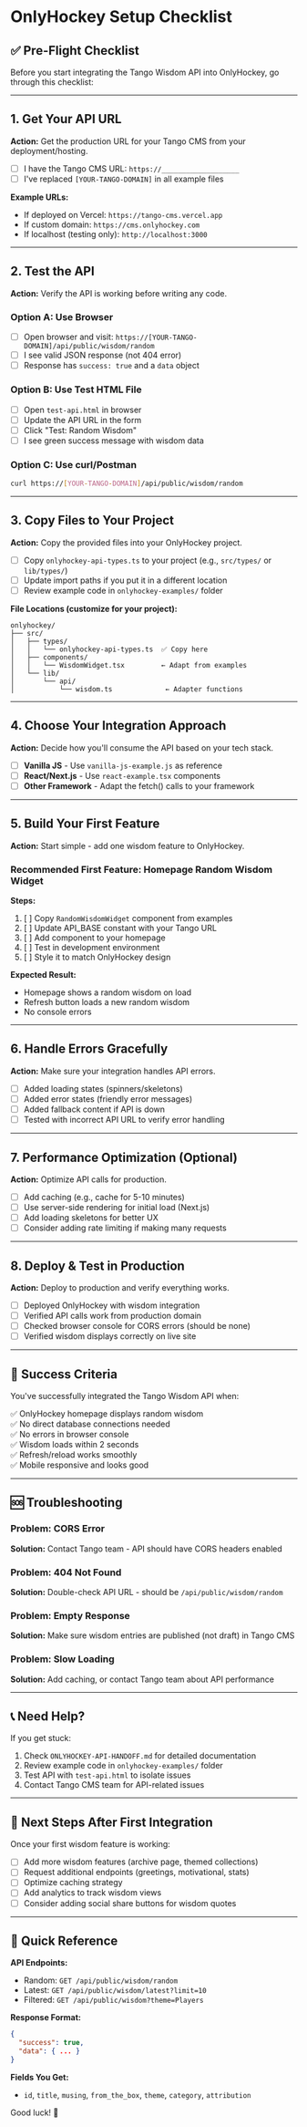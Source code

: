 # OnlyHockey Setup Checklist

## ✅ Pre-Flight Checklist

Before you start integrating the Tango Wisdom API into OnlyHockey, go through this checklist:

---

## 1. Get Your API URL

**Action:** Get the production URL for your Tango CMS from your deployment/hosting.

- [ ] I have the Tango CMS URL: `https://___________________`
- [ ] I've replaced `[YOUR-TANGO-DOMAIN]` in all example files

**Example URLs:**

- If deployed on Vercel: `https://tango-cms.vercel.app`
- If custom domain: `https://cms.onlyhockey.com`
- If localhost (testing only): `http://localhost:3000`

---

## 2. Test the API

**Action:** Verify the API is working before writing any code.

### Option A: Use Browser

- [ ] Open browser and visit: `https://[YOUR-TANGO-DOMAIN]/api/public/wisdom/random`
- [ ] I see valid JSON response (not 404 error)
- [ ] Response has `success: true` and a `data` object

### Option B: Use Test HTML File

- [ ] Open `test-api.html` in browser
- [ ] Update the API URL in the form
- [ ] Click "Test: Random Wisdom"
- [ ] I see green success message with wisdom data

### Option C: Use curl/Postman

```bash
curl https://[YOUR-TANGO-DOMAIN]/api/public/wisdom/random
```

---

## 3. Copy Files to Your Project

**Action:** Copy the provided files into your OnlyHockey project.

- [ ] Copy `onlyhockey-api-types.ts` to your project (e.g., `src/types/` or `lib/types/`)
- [ ] Update import paths if you put it in a different location
- [ ] Review example code in `onlyhockey-examples/` folder

**File Locations (customize for your project):**

```
onlyhockey/
├── src/
│   ├── types/
│   │   └── onlyhockey-api-types.ts  ✅ Copy here
│   ├── components/
│   │   └── WisdomWidget.tsx         ← Adapt from examples
│   └── lib/
│       └── api/
│           └── wisdom.ts             ← Adapter functions
```

---

## 4. Choose Your Integration Approach

**Action:** Decide how you'll consume the API based on your tech stack.

- [ ] **Vanilla JS** - Use `vanilla-js-example.js` as reference
- [ ] **React/Next.js** - Use `react-example.tsx` components
- [ ] **Other Framework** - Adapt the fetch() calls to your framework

---

## 5. Build Your First Feature

**Action:** Start simple - add one wisdom feature to OnlyHockey.

### Recommended First Feature: Homepage Random Wisdom Widget

**Steps:**

1. [ ] Copy `RandomWisdomWidget` component from examples
2. [ ] Update API_BASE constant with your Tango URL
3. [ ] Add component to your homepage
4. [ ] Test in development environment
5. [ ] Style it to match OnlyHockey design

**Expected Result:**

- Homepage shows a random wisdom on load
- Refresh button loads a new random wisdom
- No console errors

---

## 6. Handle Errors Gracefully

**Action:** Make sure your integration handles API errors.

- [ ] Added loading states (spinners/skeletons)
- [ ] Added error states (friendly error messages)
- [ ] Added fallback content if API is down
- [ ] Tested with incorrect API URL to verify error handling

---

## 7. Performance Optimization (Optional)

**Action:** Optimize API calls for production.

- [ ] Add caching (e.g., cache for 5-10 minutes)
- [ ] Use server-side rendering for initial load (Next.js)
- [ ] Add loading skeletons for better UX
- [ ] Consider adding rate limiting if making many requests

---

## 8. Deploy & Test in Production

**Action:** Deploy to production and verify everything works.

- [ ] Deployed OnlyHockey with wisdom integration
- [ ] Verified API calls work from production domain
- [ ] Checked browser console for CORS errors (should be none)
- [ ] Verified wisdom displays correctly on live site

---

## 🎉 Success Criteria

You've successfully integrated the Tango Wisdom API when:

✅ OnlyHockey homepage displays random wisdom  
✅ No direct database connections needed  
✅ No errors in browser console  
✅ Wisdom loads within 2 seconds  
✅ Refresh/reload works smoothly  
✅ Mobile responsive and looks good

---

## 🆘 Troubleshooting

### Problem: CORS Error

**Solution:** Contact Tango team - API should have CORS headers enabled

### Problem: 404 Not Found

**Solution:** Double-check API URL - should be `/api/public/wisdom/random`

### Problem: Empty Response

**Solution:** Make sure wisdom entries are published (not draft) in Tango CMS

### Problem: Slow Loading

**Solution:** Add caching, or contact Tango team about API performance

---

## 📞 Need Help?

If you get stuck:

1. Check `ONLYHOCKEY-API-HANDOFF.md` for detailed documentation
2. Review example code in `onlyhockey-examples/` folder
3. Test API with `test-api.html` to isolate issues
4. Contact Tango CMS team for API-related issues

---

## 🚀 Next Steps After First Integration

Once your first wisdom feature is working:

- [ ] Add more wisdom features (archive page, themed collections)
- [ ] Request additional endpoints (greetings, motivational, stats)
- [ ] Optimize caching strategy
- [ ] Add analytics to track wisdom views
- [ ] Consider adding social share buttons for wisdom quotes

---

## 📝 Quick Reference

**API Endpoints:**

- Random: `GET /api/public/wisdom/random`
- Latest: `GET /api/public/wisdom/latest?limit=10`
- Filtered: `GET /api/public/wisdom?theme=Players`

**Response Format:**

```json
{
  "success": true,
  "data": { ... }
}
```

**Fields You Get:**

- `id`, `title`, `musing`, `from_the_box`, `theme`, `category`, `attribution`

Good luck! 🏒
